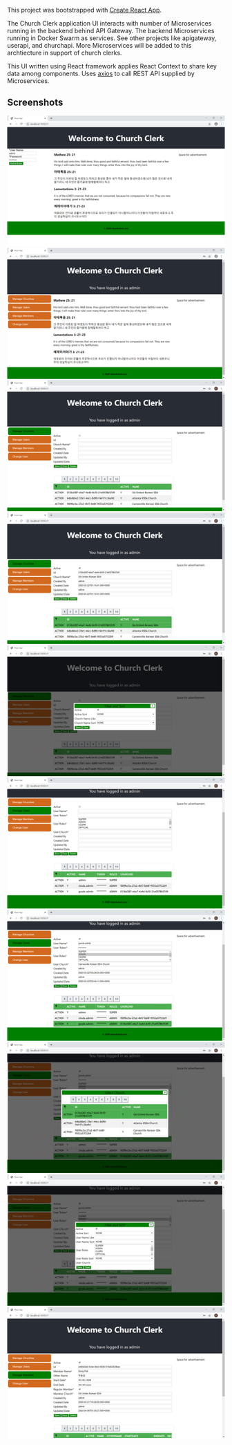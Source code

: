 This project was bootstrapped with [Create React App](https://github.com/facebook/create-react-app).

The Church Clerk application UI interacts with number of Microservices running in the backend behind
API Gateway.  The backend Microservices running in Docker Swarm as services.  See other projects like 
apigateway, userapi, and churchapi.  More Microservices will be added to this archtiecture in support of
church clerks.

This UI written using React framework applies React Context to share key data among components.
Uses [axios](https://github.com/axios/axios) to call REST API supplied by Microservices.


## Screenshots

 <img src="https://github.com/dongpak/churchui-react/blob/master/main.jpg"/>
 
 <img src="https://github.com/dongpak/churchui-react/blob/master/menu.png"/>

 <img src="https://github.com/dongpak/churchui-react/blob/master/managechurch.png"/>

 <img src="https://github.com/dongpak/churchui-react/blob/master/editchurch.png"/> 
 
 <img src="https://github.com/dongpak/churchui-react/blob/master/churchfilter.png"/> 
 
 <img src="https://github.com/dongpak/churchui-react/blob/master/manageuser.png"/>
 
 <img src="https://github.com/dongpak/churchui-react/blob/master/edituser.png"/> 
 
 <img src="https://github.com/dongpak/churchui-react/blob/master/churchselector.png"/>
 
 <img src="https://github.com/dongpak/churchui-react/blob/master/userfilter.png"/> 
 
  <img src="https://github.com/dongpak/churchui-react/blob/master/editmember.png"/> 